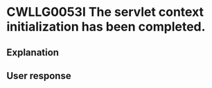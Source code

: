 # CWLLG0053I The servlet context initialization has been completed.

## Explanation

## User response
